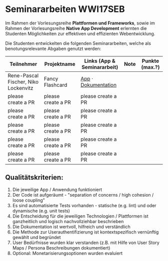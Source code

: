 # Seminararbeiten WWI17SEB

Im Rahmen der Vorlesungsreihe **Plattformen und Frameworks**, sowie im Rahmen der Vorlesungsreihe **Native App Development** erlernten die Studenten Möglichkeiten zur effektiven und effizienten Webentwicklung.

Die Studenten entwickelten die folgenden Seminararbeiten, welche als benotungsrelevante Abgaben genutzt werden:


| Teilnehmer                           | Projektname        | Links (App & Seminararbeit)                                                                                             | Note | Punkte (max.?) |
| ------------------------------------ | ------------------ | ----------------------------------------------------------------------------------------------------------------------- | ---- | -------------- |
| Rene-Pascal Fischer, Niko Lockenvitz | Fancy Flashcard    | [App](https://fancy-flashcard.github.io/ffc) · [Dokumentation](https://github.com/fancy-flashcard/ffc/tree/master/docs) |      |                |
| please create a PR                   | please create a PR | please create a PR                                                                                                      |      |                |
| please create a PR                   | please create a PR | please create a PR                                                                                                      |      |                |
| please create a PR                   | please create a PR | please create a PR                                                                                                      |      |                |
| please create a PR                   | please create a PR | please create a PR                                                                                                      |      |                |
| please create a PR                   | please create a PR | please create a PR                                                                                                      |      |                |

  
## Qualitätskriterien: 
1. Die jeweilige App / Anwendung funktioniert
2. Der Code ist aufgeräumt - "separation of concerns / high cohesion / loose coupling"
3. Es sind automatisierte Tests vorhanden - statische (e.g. lint) und oder dynamische (e.g. unit tests)
4. Die Entscheidung für die jeweiligen Technologien / Plattformen ist ganzheitlich und logisch nachvollziehbar beschrieben
5. Die Dokumentation ist wertvoll, hilfreich und verständlich
6. Die Methode zur Userauthentifizierung ist kontextspezifisch vernünftig gewählt und begründet
7. User Bedürfnisse wurden klar verstanden (z.B. mit Hilfe von User Story Maps / Persona Beschreibungen dokumentiert) 
8. Optional: Monetarisierungsoptionen wurden evaluiert
